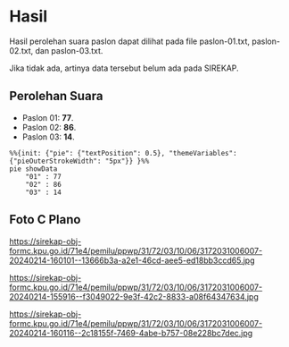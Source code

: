 # Hasil

Hasil perolehan suara paslon dapat dilihat pada file paslon-01.txt, paslon-02.txt, dan paslon-03.txt.

Jika tidak ada, artinya data tersebut belum ada pada SIREKAP.

## Perolehan Suara

 * Paslon 01: **77**.
 * Paslon 02: **86**.
 * Paslon 03: **14**.

```mermaid
%%{init: {"pie": {"textPosition": 0.5}, "themeVariables": {"pieOuterStrokeWidth": "5px"}} }%%
pie showData
    "01" : 77
    "02" : 86
    "03" : 14
```
## Foto C Plano

https://sirekap-obj-formc.kpu.go.id/71e4/pemilu/ppwp/31/72/03/10/06/3172031006007-20240214-160101--13666b3a-a2e1-46cd-aee5-ed18bb3ccd65.jpg

https://sirekap-obj-formc.kpu.go.id/71e4/pemilu/ppwp/31/72/03/10/06/3172031006007-20240214-155916--f3049022-9e3f-42c2-8833-a08f64347634.jpg

https://sirekap-obj-formc.kpu.go.id/71e4/pemilu/ppwp/31/72/03/10/06/3172031006007-20240214-160116--2c18155f-7469-4abe-b757-08e228bc7dec.jpg
